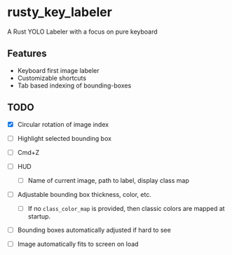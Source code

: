 # rusty_key_labeler
A Rust YOLO Labeler with a focus on pure keyboard

## Features
- Keyboard first image labeler
- Customizable shortcuts
- Tab based indexing of bounding-boxes

## TODO
- [x] Circular rotation of image index

- [ ] Highlight selected bounding box
- [ ] Cmd+Z
- [ ] HUD
  - [ ] Name of current image, path to label, display class map
- [ ] Adjustable bounding box thickness, color, etc.
  - [ ] If no `class_color_map` is provided, then classic colors are mapped at startup.
- [ ] Bounding boxes automatically adjusted if hard to see
- [ ] Image automatically fits to screen on load